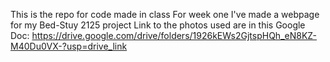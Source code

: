 This is the repo for code made in class
For week one I've made a webpage for my Bed-Stuy 2125 project
Link to the photos used are in this Google Doc: https://drive.google.com/drive/folders/1926kEWs2GjtspHQh_eN8KZ-M40Du0VX-?usp=drive_link
